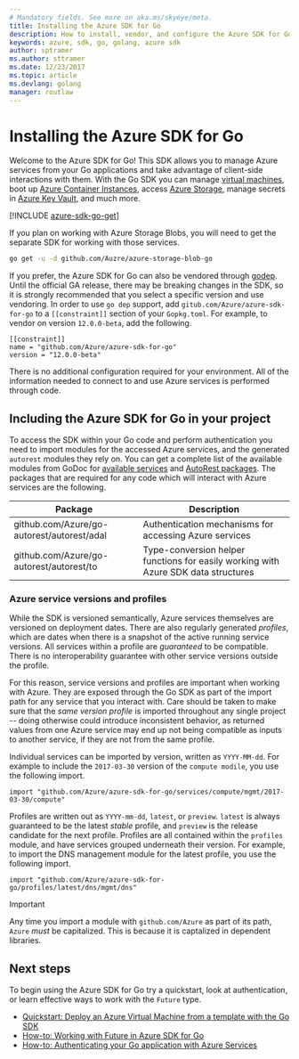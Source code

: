 ```yaml
---
# Mandatory fields. See more on aka.ms/skyeye/meta.
title: Installing the Azure SDK for Go
description: How to install, vendor, and configure the Azure SDK for Go.
keywords: azure, sdk, go, golang, azure sdk
author: sptramer
ms.author: sttramer
ms.date: 12/23/2017
ms.topic: article
ms.devlang: golang
manager: routlaw
---
```


# Installing the Azure SDK for Go

Welcome to the Azure SDK for Go! This SDK allows you to manage Azure services from your Go applications and take advantage of client-side interactions with them. With the Go SDK you can manage [virtual machines](https://azure.microsoft.com/en-us/services/virtual-machines/), boot up [Azure Container Instances](https://azure.microsoft.com/en-us/services/container-instances/), access [Azure Storage](https://azure.microsoft.com/en-us/services/storage/), manage secrets in [Azure Key Vault](https://azure.microsoft.com/en-us/services/key-vault/), and much more.

[!INCLUDE [azure-sdk-go-get](includes/azure-sdk-go-get.md)]

If you plan on working with Azure Storage Blobs, you will need to get the separate SDK for working with those services.

```bash
go get -u -d github.com/Auzre/azure-storage-blob-go
```

If you prefer, the Azure SDK for Go can also be vendored through [godep](https://github.com/golang/dep). Until the official GA release,
there may be breaking changes in the SDK, so it is strongly recommended that you select a specific version and use vendoring. In order
to use `go dep` support, add `gitub.com/Azure/azure-sdk-for-go` to a `[[constraint]]` section of your `Gopkg.toml`. For example, to vendor on version
`12.0.0-beta`, add the following. 

```
[[constraint]]
name = "github.com/Azure/azure-sdk-for-go"
version = "12.0.0-beta"
```

There is no additional configuration required for your environment. All of the information needed to connect to and use Azure services 
is performed through code.

## Including the Azure SDK for Go in your project

To access the SDK within your Go code and perform authentication you need to import modules for the accessed Azure services,
and the generated `autorest` modules they rely on. You can get a complete list of the available modules from GoDoc for 
[available services](https://godoc.org/github.com/Azure/azure-sdk-for-go) and 
[AutoRest packages](https://godoc.org/github.com/Azure/go-autorest). The packages that are required for any code which
will interact with Azure services are the following.

| Package | Description |
|---------|-------------|
| github.com/Azure/go-autorest/autorest/adal | Authentication mechanisms for accessing Azure services |
| github.com/Azure/go-autorest/autorest/to | Type-conversion helper functions for easily working with Azure SDK data structures |

### Azure service versions and profiles

While the SDK is versioned semantically, Azure services themselves are versioned on deployment dates. There are also regularly generated
_profiles_, which are dates when there is a snapshot of the active running service versions. All services within a profile are _guaranteed_ to be compatible. There is no interoperability guarantee with other service versions outside the profile.

For this reason, service versions and profiles are important when working with Azure. They are exposed through the Go SDK as part of the
import path for any service that you interact with. Care should be taken to make sure that the _same version profile_ is imported
throughout any single project -- doing otherwise could introduce inconsistent behavior, as returned values from one Azure service
may end up not being compatible as inputs to another service, if they are not from the same profile.

Individual services can be imported by version, written as `YYYY-MM-dd`. For example to include the `2017-03-30` version of the `compute modile`, you use the following import.

```golang
import "github.com/Azure/azure-sdk-for-go/services/compute/mgmt/2017-03-30/compute"
```

Profiles are written out as `YYYY-mm-dd`, `latest`, or `preview`. `latest` is always guaranteed to be the latest _stable_ profile, and `preview` is the release candidate for the next profile. Profiles are all contained within the `profiles` module, and have services grouped underneath their version. For example, to import the DNS management module for the latest profile,
you use the following import.

```golang
import "github.com/Azure/azure-sdk-for-go/profiles/latest/dns/mgmt/dns"
```

> [!IMPORTANT]
> Any time you import a module with `github.com/Azure` as part of its path, `Azure` _must_ be capitalized. This is because it is captalized in dependent libraries.

## Next steps

To begin using the Azure SDK for Go try a quickstart, look at authentication, or learn effective
ways to work with the `Future` type.

* [Quickstart: Deploy an Azure Virtual Machine from a template with the Go SDK](azure-sdk-go-qs-vm.md)
* [How-to: Working with Future in Azure SDK for Go](azure-sdk-go-future.md)
* [How-to: Authenticating your Go application with Azure Services](azure-sdk-go-auth.md)
